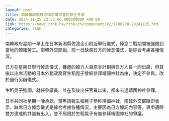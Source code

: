 ```yaml
---
layout: post
title: 南韓稱缺席日方悼念儀式基於綜合考慮
date: 2024-11-25 23:33:06.000000000 +08:00
link: https://news.rthk.hk/rthk/ch/component/k2/1780788-20241125.htm
categories: rthk
---
```


南韓政府星期一早上在日本新潟縣佐渡金山附近舉行儀式，悼念二戰期間被強徵到當地的韓籍勞工。南韓外交部說，前一日缺席日方的悼念儀式，是綜合考慮各種情況。

日方在星期日舉行悼念儀式，獲邀的韓方人員原本計劃與日方人員一同出席，但其後以出席活動的日本外務政務官生稻晃子曾經參拜靖國神社為由，決定不參與，改於自行另辦儀式。

生稻晃子強調，就任參議員、並在及後出任官員以來，都未去過靖國神社參拜。

日本共同社星期一晚承認，當年誤報生稻晃子參拜靖國神社，南韓外交部隨即表示，缺席日方悼念儀式是綜合考慮各種情況，主要因為日方悼詞內容等，與申遺時雙方達成的共識有出入，並不局限於生稻晃子有無參拜靖國神社的爭議。
